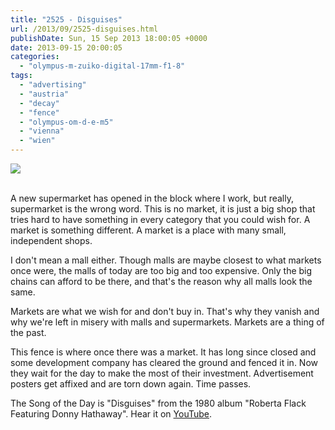 ```yaml
---
title: "2525 - Disguises"
url: /2013/09/2525-disguises.html
publishDate: Sun, 15 Sep 2013 18:00:05 +0000
date: 2013-09-15 20:00:05
categories: 
  - "olympus-m-zuiko-digital-17mm-f1-8"
tags: 
  - "advertising"
  - "austria"
  - "decay"
  - "fence"
  - "olympus-om-d-e-m5"
  - "vienna"
  - "wien"
---
```

<div class="container">
<div class="center"><a target="_blank" href="https://d25zfm9zpd7gm5.cloudfront.net/1200x1200/2013/20130904_171703_lr.jpg"><img src="https://d25zfm9zpd7gm5.cloudfront.net/0600x0600/2013/20130904_171703_lr.jpg" /></a></div>
</div>
<br />

A new supermarket has opened in the block where I work, but really, supermarket is the wrong word. This is no market, it is just a big shop that tries hard to have something in every category that you could wish for. A market is something different. A market is a place with many small, independent shops. 

I don't mean a mall either. Though malls are maybe closest to what markets once were, the malls of today are too big and too expensive. Only the big chains can afford to be there, and that's the reason why all malls look the same.

Markets are what we wish for and don't buy in. That's why they vanish and why we're left in misery with malls and supermarkets. Markets are a thing of the past.

 This fence is where once there was a market. It has long since closed and some development company has cleared the ground and fenced it in. Now they wait for the day to make the most of their investment. Advertisement posters get affixed and are torn down again. Time passes.

The Song of the Day is "Disguises" from the 1980 album "Roberta Flack Featuring Donny Hathaway". Hear it on <a href="http://www.youtube.com/watch?v=yzL8YFQGfgM" target="_blank">YouTube</a>.

